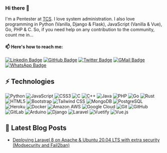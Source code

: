 ### Hi there 👋
I'm a Pentester at [TCS](https://www.tcs.com). I love system administration. I also love programming in Python (Vanilla, Django & Flask), JavaScript (Vanilla & Vue), Go, PHP & C. So, if you need help on any contribution to the community, count me in...

#### 📫 Here's how to reach me: 
[![Linkedin Badge](https://img.shields.io/badge/LinkedIn-BalaKrishna--prasad-0077B5?style=for-the-badge&logo=linkedin&logoColor=white&link=https://www.linkedin.com/in/balakrishna-prasad/)](https://www.linkedin.com/in/balakrishna-prasad/) 
[![GitHub Badge](https://img.shields.io/badge/GitHub-aayush420-100000?style=for-the-badge&logo=github&logoColor=white&link=https://github.com/aayush420)](https://github.com/aayush420)
[![Twitter Badge](https://img.shields.io/badge/Twitter-thisis420-1DA1F2?style=for-the-badge&logo=twitter&logoColor=white&link=https://twitter.com/thisis420)](https://twitter.com/thisis420)
[![GMail Badge](https://img.shields.io/badge/Gmail-balkripra.1996@gmail.com-D14836?style=for-the-badge&logo=gmail&logoColor=white&link=mailto:balkripra.1996@gmail.com)](mailto:balkripra.1996@gmail.com)
[![WhatsApp Badge](https://img.shields.io/badge/WhatsApp-+91--9492759420-25D366?style=for-the-badge&logo=whatsapp&logoColor=white&link=tel:+919492759420)](https://wa.me/919492759420?text=I%20saw%20your%20GitHub%20Profile%20and%20I%20think%20it%20looks%20impressive!)

<!-- ![Github Stats](https://github-readme-stats.vercel.appINVALIDALINK/api?username=aayush420&count_private=true&show_icons=true)
![Most Used Languages](https://github-readme-stats.vercel.appINVALIDALINK/api/top-langs/?username=aayush420)
![Streak](https://github-readme-streak-stats.herokuapp.comINVALIDALINK/?user=aayush420) -->

## ⚡ Technologies
![Python](https://img.shields.io/badge/Python-3776AB?style=for-the-badge&logo=python&logoColor=white)
![JavaScript](https://img.shields.io/badge/JavaScript-323330?style=for-the-badge&logo=javascript&logoColor=F7DF1E)
![CSS3](https://img.shields.io/badge/CSS3-1572B6?style=for-the-badge&logo=css3&logoColor=white)
![C](https://img.shields.io/badge/C-00599C?style=for-the-badge&logo=c&logoColor=white)
![C++](https://img.shields.io/badge/C%2B%2B-00599C?style=for-the-badge&logo=c%2B%2B&logoColor=white)
![Java](https://img.shields.io/badge/Java-ED8B00?style=for-the-badge&logo=java&logoColor=white)
![PHP](https://img.shields.io/badge/PHP-777BB4?style=for-the-badge&logo=php&logoColor=white)
![Go](https://img.shields.io/badge/Go-00ADD8?style=for-the-badge&logo=go&logoColor=white)
![Rust](https://img.shields.io/badge/Rust-black?style=for-the-badge&logo=rust&logoColor=#E57324)
![HTML5](https://img.shields.io/badge/HTML5-E34F26?style=for-the-badge&logo=html5&logoColor=white)
![Bootstrap](https://img.shields.io/badge/Bootstrap-563D7C?style=for-the-badge&logo=bootstrap&logoColor=white)
![Tailwind CSS](https://img.shields.io/badge/Tailwind%20CSS-38B2AC?style=for-the-badge&logo=tailwind-css&logoColor=white)
![MongoDB](https://img.shields.io/badge/MongoDB-4EA94B?style=for-the-badge&logo=mongodb&logoColor=white)
![PostgreSQL](https://img.shields.io/badge/PostgreSQL-336791?style=for-the-badge&logo=postgresql&logoColor=white)
![Heroku](https://img.shields.io/badge/-Heroku-430098?style=for-the-badge&logo=heroku&logoColor=white)
![Docker](https://img.shields.io/badge/Docker-2CA5E0?style=for-the-badge&logo=docker&logoColor=white)
![Amazon AWS](https://img.shields.io/badge/Amazon_AWS-{232F3E}?style=for-the-badge&logo=amazonaws&logoColor=white)
![Google Cloud](https://img.shields.io/badge/Google_Cloud-4285F4?style=for-the-badge&logo=google-cloud&logoColor=white)
![Git](https://img.shields.io/badge/Git-F05032?style=for-the-badge&logo=git&logoColor=white)
![GitHub](https://img.shields.io/badge/GitHub-100000?style=for-the-badge&logo=github&logoColor=white)
![GitLab](https://img.shields.io/badge/-GitLab-FCA121?style=for-the-badge&logo=gitlab&logoColor=white)
![Arduino](https://img.shields.io/badge/Arduino-00979D?style=for-the-badge&logo=Arduino&logoColor=white)
![Django](https://img.shields.io/badge/Django-092E20?style=for-the-badge&logo=django&logoColor=green)
![Laravel](https://img.shields.io/badge/Laravel-FF2D20?style=for-the-badge&logo=laravel&logoColor=white)
![Vuetify](https://img.shields.io/badge/Vuetify-1867C0?style=for-the-badge&logo=vuetify&logoColor=white)
![Vue.js](https://img.shields.io/badge/Vue.js-35495E?style=for-the-badge&logo=vuedotjs&logoColor=4FC08D)


## 📕 Latest Blog Posts
- [Deploying Laravel 8 on Apache & Ubuntu 20.04 LTS with extra security (Modsecurity and Fail2ban)](https://bala420.medium.com/deploying-laravel-8-on-apache-ubuntu-20-04-lts-with-extra-security-modsecurity-and-fail2ban-e6f07c3f1dc8)

<!--
**aayush420/aayush420** is a ✨ _special_ ✨ repository because its `README.md` (this file) appears on your GitHub profile.

Here are some ideas to get you started:



- 👯 I’m looking to collaborate on ...
- 🤔 I’m looking for help with ...
- 💬 Ask me about ...
- 😄 Pronouns: ...
- ⚡ Fun fact: ...
-->

